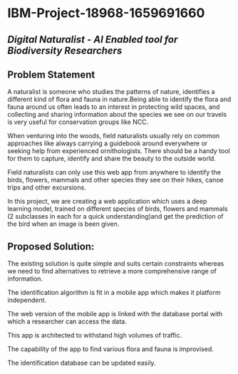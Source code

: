 # IBM-Project-18968-1659691660
## *Digital Naturalist - AI Enabled tool for Biodiversity Researchers*


## Problem Statement
A naturalist is someone who studies the patterns of nature, identifies a different kind of flora and fauna in nature.Being able to identify the flora and fauna around us often leads to an interest in protecting wild spaces, and collecting and sharing information about the species we see on our travels is very useful for conservation groups like NCC.

When venturing into the woods, field naturalists usually rely on common approaches like always carrying a guidebook around everywhere or seeking help from experienced ornithologists. There should be a handy tool for them to capture, identify and share the beauty to the outside world. 

Field naturalists can only use this web app from anywhere to identify the birds, flowers, mammals and other species they see on their hikes, canoe trips and other excursions.

In this project, we are creating a web application which uses a deep learning model, trained on different species of birds, flowers and mammals (2 subclasses in each for a quick understanding)and get the prediction of the bird when an image is been given.


## Proposed Solution:
The existing solution is quite simple and suits certain constraints whereas we need to find alternatives to retrieve a more comprehensive range of information.

The identification algorithm is fit in a mobile app which makes it platform independent.

The web version of the mobile app is linked with the database portal with which a researcher can access the data. 

This app is architected to withstand high volumes of traffic.

The capability of the app to find various flora and fauna is improvised.

The identification database can be updated easily.
